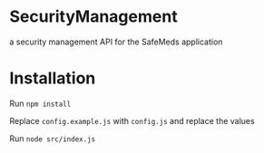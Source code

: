 # SecurityManagement

a security management API for the SafeMeds application

# Installation

Run `npm install`

Replace `config.example.js` with `config.js` and replace the values

Run `node src/index.js`
